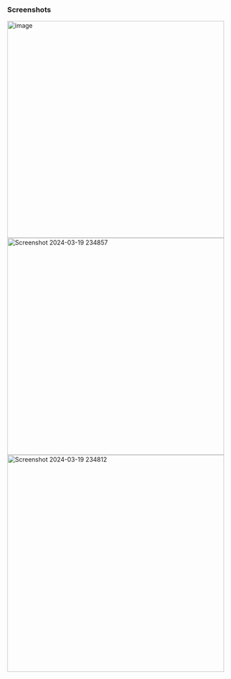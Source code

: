 ### Screenshots
<img width="500" alt="image" src="https://github.com/PrabhaPamula/AudioEmotionRecognition/assets/108585698/844c0708-f2ae-455c-94db-de8a5a7c27db">
<img width="500" alt="Screenshot 2024-03-19 234857" src="https://github.com/PrabhaPamula/AudioEmotionRecognition/assets/108585698/16e4f41b-baea-4b84-be0b-b8471af0ade1">
<img width="500" alt="Screenshot 2024-03-19 234812" src="https://github.com/PrabhaPamula/AudioEmotionRecognition/assets/108585698/4d7545a0-2751-4b7c-93dc-7506b4b2d697">
